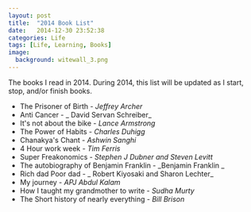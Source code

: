 ```yaml
---
layout: post
title:  "2014 Book List"
date:   2014-12-30 23:52:38
categories: Life
tags: [Life, Learning, Books]
image:
  background: witewall_3.png
---
```

The books I read in 2014. During 2014, this list will be updated as I start, stop, and/or finish books.


- The Prisoner of Birth - _Jeffrey Archer_
- Anti Cancer - _ David Servan Schreiber_
- It's not about the bike - _Lance Armstrong_
- The Power of Habits - _Charles Duhigg_
- Chanakya's Chant - _Ashwin Sanghi_
- 4 Hour work week - _Tim Ferris_
- Super Freakonomics - _Stephen J Dubner and Steven Levitt_
- The autobiography of Benjamin Franklin - _Benjamin Franklin _
- Rich dad Poor dad - _ Robert Kiyosaki and Sharon Lechter_
- My journey - _APJ Abdul Kalam_
- How I taught my grandmother to write - _Sudha Murty_
- The Short history of nearly everything - _Bill Brison_